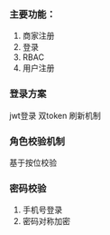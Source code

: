 ### 主要功能：
1. 商家注册
2. 登录
3. RBAC
4. 用户注册


### 登录方案
jwt登录
双token 刷新机制

### 角色校验机制
基于按位校验

### 密码校验
1. 手机号登录
2. 密码对称加密

